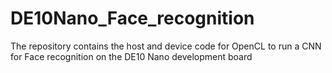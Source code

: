# DE10Nano_Face_recognition
The repository contains the host and device code for OpenCL to run a CNN for Face recognition on the DE10 Nano development board
